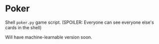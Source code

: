 # Poker

Shell `poker.py` game script. (SPOILER: Everyone can see everyone else's cards in the shell)

Will have machine-learnable version soon.
